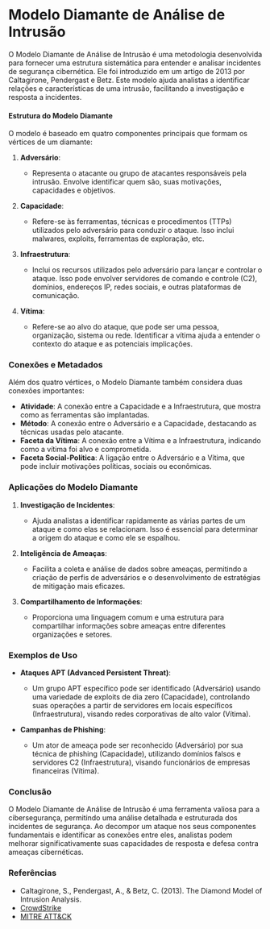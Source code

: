 # Modelo Diamante de Análise de Intrusão

O Modelo Diamante de Análise de Intrusão é uma metodologia desenvolvida para fornecer uma estrutura sistemática para entender e analisar incidentes de segurança cibernética. Ele foi introduzido em um artigo de 2013 por Caltagirone, Pendergast e Betz. Este modelo ajuda analistas a identificar relações e características de uma intrusão, facilitando a investigação e resposta a incidentes.

#### Estrutura do Modelo Diamante

O modelo é baseado em quatro componentes principais que formam os vértices de um diamante:

1. **Adversário**:
   - Representa o atacante ou grupo de atacantes responsáveis pela intrusão. Envolve identificar quem são, suas motivações, capacidades e objetivos.

2. **Capacidade**:
   - Refere-se às ferramentas, técnicas e procedimentos (TTPs) utilizados pelo adversário para conduzir o ataque. Isso inclui malwares, exploits, ferramentas de exploração, etc.

3. **Infraestrutura**:
   - Inclui os recursos utilizados pelo adversário para lançar e controlar o ataque. Isso pode envolver servidores de comando e controle (C2), domínios, endereços IP, redes sociais, e outras plataformas de comunicação.

4. **Vítima**:
   - Refere-se ao alvo do ataque, que pode ser uma pessoa, organização, sistema ou rede. Identificar a vítima ajuda a entender o contexto do ataque e as potenciais implicações.

### Conexões e Metadados

Além dos quatro vértices, o Modelo Diamante também considera duas conexões importantes:

- **Atividade**: A conexão entre a Capacidade e a Infraestrutura, que mostra como as ferramentas são implantadas.
- **Método**: A conexão entre o Adversário e a Capacidade, destacando as técnicas usadas pelo atacante.
- **Faceta da Vítima**: A conexão entre a Vítima e a Infraestrutura, indicando como a vítima foi alvo e comprometida.
- **Faceta Social-Política**: A ligação entre o Adversário e a Vítima, que pode incluir motivações políticas, sociais ou econômicas.

### Aplicações do Modelo Diamante

1. **Investigação de Incidentes**:
   - Ajuda analistas a identificar rapidamente as várias partes de um ataque e como elas se relacionam. Isso é essencial para determinar a origem do ataque e como ele se espalhou.

2. **Inteligência de Ameaças**:
   - Facilita a coleta e análise de dados sobre ameaças, permitindo a criação de perfis de adversários e o desenvolvimento de estratégias de mitigação mais eficazes.

3. **Compartilhamento de Informações**:
   - Proporciona uma linguagem comum e uma estrutura para compartilhar informações sobre ameaças entre diferentes organizações e setores.

### Exemplos de Uso

- **Ataques APT (Advanced Persistent Threat)**:
  - Um grupo APT específico pode ser identificado (Adversário) usando uma variedade de exploits de dia zero (Capacidade), controlando suas operações a partir de servidores em locais específicos (Infraestrutura), visando redes corporativas de alto valor (Vítima).

- **Campanhas de Phishing**:
  - Um ator de ameaça pode ser reconhecido (Adversário) por sua técnica de phishing (Capacidade), utilizando domínios falsos e servidores C2 (Infraestrutura), visando funcionários de empresas financeiras (Vítima).

### Conclusão

O Modelo Diamante de Análise de Intrusão é uma ferramenta valiosa para a cibersegurança, permitindo uma análise detalhada e estruturada dos incidentes de segurança. Ao decompor um ataque nos seus componentes fundamentais e identificar as conexões entre eles, analistas podem melhorar significativamente suas capacidades de resposta e defesa contra ameaças cibernéticas.

### Referências

- Caltagirone, S., Pendergast, A., & Betz, C. (2013). The Diamond Model of Intrusion Analysis.
- [CrowdStrike](https://www.crowdstrike.com/resources/articles/diamond-model-of-intrusion-analysis/)
- [MITRE ATT&CK](https://attack.mitre.org/)
